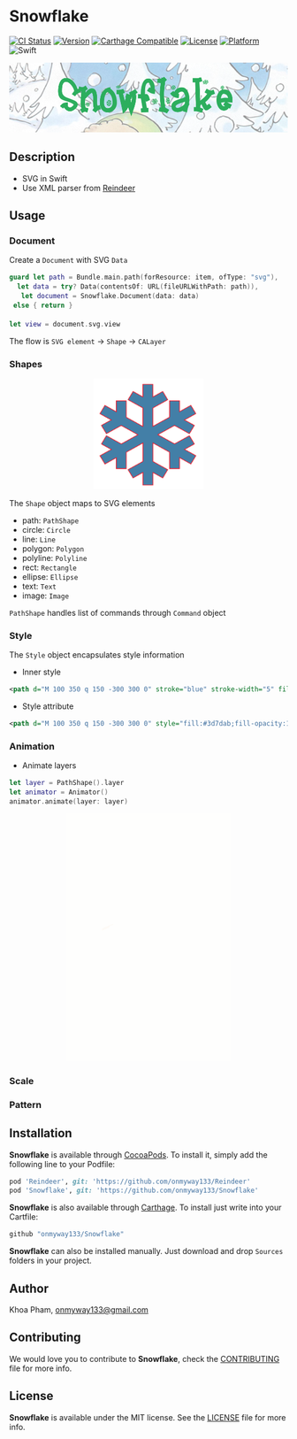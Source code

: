 # Snowflake

[![CI Status](http://img.shields.io/travis/onmyway133/Snowflake.svg?style=flat)](https://travis-ci.org/onmyway133/Snowflake)
[![Version](https://img.shields.io/cocoapods/v/Snowflake.svg?style=flat)](http://cocoadocs.org/docsets/Snowflake)
[![Carthage Compatible](https://img.shields.io/badge/Carthage-compatible-4BC51D.svg?style=flat)](https://github.com/Carthage/Carthage)
[![License](https://img.shields.io/cocoapods/l/Snowflake.svg?style=flat)](http://cocoadocs.org/docsets/Snowflake)
[![Platform](https://img.shields.io/cocoapods/p/Snowflake.svg?style=flat)](http://cocoadocs.org/docsets/Snowflake)
![Swift](https://img.shields.io/badge/%20in-swift%203.0-orange.svg)

![](Screenshots/Banner.png)

## Description

- SVG in Swift
- Use XML parser from [Reindeer](https://github.com/onmyway133/Reindeer)

## Usage

### Document

Create a `Document` with SVG `Data`

```swift
guard let path = Bundle.main.path(forResource: item, ofType: "svg"),
  let data = try? Data(contentsOf: URL(fileURLWithPath: path)),
   let document = Snowflake.Document(data: data)
 else { return }

let view = document.svg.view
```

The flow is `SVG element` -> `Shape` -> `CALayer`

### Shapes

<div align = "center">
<img src="Screenshots/snowflake.png" height="200" width="200" />
<br>
</div>

The `Shape` object maps to SVG elements

- path: `PathShape`
- circle: `Circle`
- line: `Line`
- polygon: `Polygon`
- polyline: `Polyline`
- rect: `Rectangle`
- ellipse: `Ellipse`
- text: `Text`
- image: `Image`

`PathShape` handles list of commands through `Command` object

### Style

The `Style` object encapsulates style information

- Inner style

```xml
<path d="M 100 350 q 150 -300 300 0" stroke="blue" stroke-width="5" fill="none" />
```

- Style attribute

```xml
<path d="M 100 350 q 150 -300 300 0" style="fill:#3d7dab;fill-opacity:1;stroke:red;stroke-width:2" />
```

### Animation

- Animate layers

```swift
let layer = PathShape().layer
let animator = Animator()
animator.animate(layer: layer)
```

<div align = "center">
<img src="Screenshots/animation.gif" />
<br>
</div>

### Scale

### Pattern

## Installation

**Snowflake** is available through [CocoaPods](http://cocoapods.org). To install
it, simply add the following line to your Podfile:

```ruby
pod 'Reindeer', git: 'https://github.com/onmyway133/Reindeer'
pod 'Snowflake', git: 'https://github.com/onmyway133/Snowflake'
```

**Snowflake** is also available through [Carthage](https://github.com/Carthage/Carthage).
To install just write into your Cartfile:

```ruby
github "onmyway133/Snowflake"
```

**Snowflake** can also be installed manually. Just download and drop `Sources` folders in your project.

## Author

Khoa Pham, onmyway133@gmail.com

## Contributing

We would love you to contribute to **Snowflake**, check the [CONTRIBUTING](https://github.com/onmyway133/Snowflake/blob/master/CONTRIBUTING.md) file for more info.

## License

**Snowflake** is available under the MIT license. See the [LICENSE](https://github.com/onmyway133/Snowflake/blob/master/LICENSE.md) file for more info.

